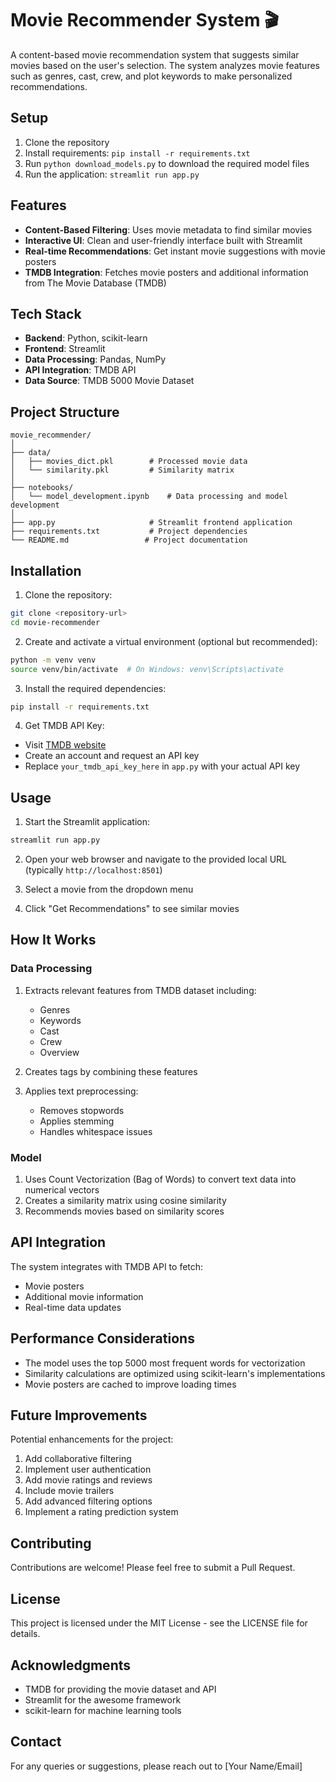 # Movie Recommender System 🎬

A content-based movie recommendation system that suggests similar movies based on the user's selection. The system analyzes movie features such as genres, cast, crew, and plot keywords to make personalized recommendations.

## Setup
1. Clone the repository
2. Install requirements: `pip install -r requirements.txt`
3. Run `python download_models.py` to download the required model files
4. Run the application: `streamlit run app.py`

## Features

- **Content-Based Filtering**: Uses movie metadata to find similar movies
- **Interactive UI**: Clean and user-friendly interface built with Streamlit
- **Real-time Recommendations**: Get instant movie suggestions with movie posters
- **TMDB Integration**: Fetches movie posters and additional information from The Movie Database (TMDB)

## Tech Stack

- **Backend**: Python, scikit-learn
- **Frontend**: Streamlit
- **Data Processing**: Pandas, NumPy
- **API Integration**: TMDB API
- **Data Source**: TMDB 5000 Movie Dataset

## Project Structure

```
movie_recommender/
│
├── data/
│   ├── movies_dict.pkl        # Processed movie data
│   └── similarity.pkl         # Similarity matrix
│
├── notebooks/
│   └── model_development.ipynb    # Data processing and model development
│
├── app.py                     # Streamlit frontend application
├── requirements.txt           # Project dependencies
└── README.md                 # Project documentation
```

## Installation

1. Clone the repository:
```bash
git clone <repository-url>
cd movie-recommender
```

2. Create and activate a virtual environment (optional but recommended):
```bash
python -m venv venv
source venv/bin/activate  # On Windows: venv\Scripts\activate
```

3. Install the required dependencies:
```bash
pip install -r requirements.txt
```

4. Get TMDB API Key:
- Visit [TMDB website](https://www.themoviedb.org/)
- Create an account and request an API key
- Replace `your_tmdb_api_key_here` in `app.py` with your actual API key

## Usage

1. Start the Streamlit application:
```bash
streamlit run app.py
```

2. Open your web browser and navigate to the provided local URL (typically `http://localhost:8501`)

3. Select a movie from the dropdown menu

4. Click "Get Recommendations" to see similar movies

## How It Works

### Data Processing
1. Extracts relevant features from TMDB dataset including:
   - Genres
   - Keywords
   - Cast
   - Crew
   - Overview

2. Creates tags by combining these features

3. Applies text preprocessing:
   - Removes stopwords
   - Applies stemming
   - Handles whitespace issues

### Model
1. Uses Count Vectorization (Bag of Words) to convert text data into numerical vectors
2. Creates a similarity matrix using cosine similarity
3. Recommends movies based on similarity scores

## API Integration

The system integrates with TMDB API to fetch:
- Movie posters
- Additional movie information
- Real-time data updates

## Performance Considerations

- The model uses the top 5000 most frequent words for vectorization
- Similarity calculations are optimized using scikit-learn's implementations
- Movie posters are cached to improve loading times

## Future Improvements

Potential enhancements for the project:
1. Add collaborative filtering
2. Implement user authentication
3. Add movie ratings and reviews
4. Include movie trailers
5. Add advanced filtering options
6. Implement a rating prediction system

## Contributing

Contributions are welcome! Please feel free to submit a Pull Request.

## License

This project is licensed under the MIT License - see the LICENSE file for details.

## Acknowledgments

- TMDB for providing the movie dataset and API
- Streamlit for the awesome framework
- scikit-learn for machine learning tools

## Contact

For any queries or suggestions, please reach out to [Your Name/Email]
